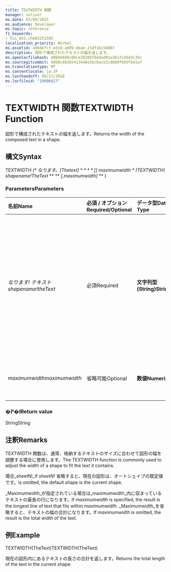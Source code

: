 ```yaml
---
title: TEXTWIDTH 関数
manager: soliver
ms.date: 03/09/2015
ms.audience: Developer
ms.topic: reference
f1_keywords:
- Vis_DSS.chm82251505
localization_priority: Normal
ms.assetid: a9b8efcf-edc0-ad99-deae-21df16c58807
description: 図形で構成されたテキストの幅を返します。
ms.openlocfilehash: d96b9489c08ce38205f8e9ad91e361fcb643c39c
ms.sourcegitcommit: 9d60cd82b5413446e5bc8ace2cd689f683fb41a7
ms.translationtype: MT
ms.contentlocale: ja-JP
ms.lasthandoff: 06/11/2018
ms.locfileid: "19806627"
---
```

# <a name="textwidth-function"></a><span data-ttu-id="ea99a-103">TEXTWIDTH 関数</span><span class="sxs-lookup"><span data-stu-id="ea99a-103">TEXTWIDTH Function</span></span>

<span data-ttu-id="ea99a-104">図形で構成されたテキストの幅を返します。</span><span class="sxs-lookup"><span data-stu-id="ea99a-104">Returns the width of the composed text in a shape.</span></span> 
  
## <a name="syntax"></a><span data-ttu-id="ea99a-105">構文</span><span class="sxs-lookup"><span data-stu-id="ea99a-105">Syntax</span></span>

<span data-ttu-id="ea99a-106">TEXTWIDTH (* **なります。[Thetext]* * * * * *[] maximumwidth* * *)</span><span class="sxs-lookup"><span data-stu-id="ea99a-106">TEXTWIDTH(** *shapename!TheText* ** ** *[,maximumwidth]* ** )</span></span> 
  
### <a name="parameters"></a><span data-ttu-id="ea99a-107">Parameters</span><span class="sxs-lookup"><span data-stu-id="ea99a-107">Parameters</span></span>

|<span data-ttu-id="ea99a-108">**名前**</span><span class="sxs-lookup"><span data-stu-id="ea99a-108">**Name**</span></span>|<span data-ttu-id="ea99a-109">**必須 / オプション**</span><span class="sxs-lookup"><span data-stu-id="ea99a-109">**Required/Optional**</span></span>|<span data-ttu-id="ea99a-110">**データ型**</span><span class="sxs-lookup"><span data-stu-id="ea99a-110">**Data Type**</span></span>|<span data-ttu-id="ea99a-111">**説明**</span><span class="sxs-lookup"><span data-stu-id="ea99a-111">**Description**</span></span>|
|:-----|:-----|:-----|:-----|
| <span data-ttu-id="ea99a-112">_なります! テキスト_</span><span class="sxs-lookup"><span data-stu-id="ea99a-112">_shapename!theText_</span></span> <br/> |<span data-ttu-id="ea99a-113">必須</span><span class="sxs-lookup"><span data-stu-id="ea99a-113">Required</span></span>  <br/> |<span data-ttu-id="ea99a-114">**文字列型 (String)**</span><span class="sxs-lookup"><span data-stu-id="ea99a-114">**String**</span></span> <br/> |<span data-ttu-id="ea99a-115">セルへの参照では、接続先の図形の [thetext] という名前です。</span><span class="sxs-lookup"><span data-stu-id="ea99a-115">A reference to the cell named TheText in the target shape.</span></span>  <span data-ttu-id="ea99a-116">_なります!_</span><span class="sxs-lookup"><span data-stu-id="ea99a-116">_shapename!_</span></span> <span data-ttu-id="ea99a-117">テキストを取得する図形の名前です。</span><span class="sxs-lookup"><span data-stu-id="ea99a-117">is the name of the shape from which you want to retrieve the text.</span></span>  <br/> |
| <span data-ttu-id="ea99a-118">_maximumwidth_</span><span class="sxs-lookup"><span data-stu-id="ea99a-118">_maximumwidth_</span></span> <br/> |<span data-ttu-id="ea99a-119">省略可能</span><span class="sxs-lookup"><span data-stu-id="ea99a-119">Optional</span></span>  <br/> |<span data-ttu-id="ea99a-120">**数値**</span><span class="sxs-lookup"><span data-stu-id="ea99a-120">**Numeric**</span></span> <br/> |<span data-ttu-id="ea99a-121">テキスト ブロックの最大幅を指定します。</span><span class="sxs-lookup"><span data-stu-id="ea99a-121">The maximum width of the text block.</span></span>  <br/> |
   
### <a name="return-value"></a><span data-ttu-id="ea99a-122">�߂�l</span><span class="sxs-lookup"><span data-stu-id="ea99a-122">Return value</span></span>

<span data-ttu-id="ea99a-123">String</span><span class="sxs-lookup"><span data-stu-id="ea99a-123">String</span></span>
  
## <a name="remarks"></a><span data-ttu-id="ea99a-124">注釈</span><span class="sxs-lookup"><span data-stu-id="ea99a-124">Remarks</span></span>

<span data-ttu-id="ea99a-125">TEXTWIDTH 関数は、通常、格納するテキストのサイズに合わせて図形の幅を調整する場合に使用します。</span><span class="sxs-lookup"><span data-stu-id="ea99a-125">The TEXTWIDTH function is commonly used to adjust the width of a shape to fit the text it contains.</span></span>
  
<span data-ttu-id="ea99a-126">場合_sheetN!_</span><span class="sxs-lookup"><span data-stu-id="ea99a-126">If  _sheetN!_</span></span> <span data-ttu-id="ea99a-127">省略すると、現在の図形は、オートシェイプの既定値です。</span><span class="sxs-lookup"><span data-stu-id="ea99a-127">is omitted, the default shape is the current shape.</span></span> 
  
<span data-ttu-id="ea99a-128">_Maximumwidth_が指定されている場合は_maximumwidth_内に収まっているテキストの最長の行になります。</span><span class="sxs-lookup"><span data-stu-id="ea99a-128">If  _maximumwidth_ is specified, the result is the longest line of text that fits within  _maximumwidth_.</span></span> <span data-ttu-id="ea99a-129">_Maximumwidth_を省略すると、テキストの幅の合計になります。</span><span class="sxs-lookup"><span data-stu-id="ea99a-129">If  _maximumwidth_ is omitted, the result is the total width of the text.</span></span> 
  
## <a name="example"></a><span data-ttu-id="ea99a-130">例</span><span class="sxs-lookup"><span data-stu-id="ea99a-130">Example</span></span>

<span data-ttu-id="ea99a-131">TEXTWIDTH(TheText)</span><span class="sxs-lookup"><span data-stu-id="ea99a-131">TEXTWIDTH(TheText)</span></span> 
  
<span data-ttu-id="ea99a-132">現在の図形内にあるテキストの長さの合計を返します。</span><span class="sxs-lookup"><span data-stu-id="ea99a-132">Returns the total length of the text in the current shape.</span></span> 
  

